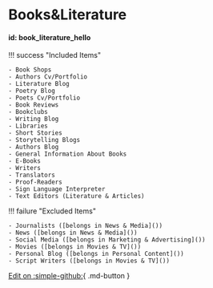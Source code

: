 # **Books&Literature**

#### id: book_literature_hello

!!! success "Included Items"

    - Book Shops
    - Authors Cv/Portfolio
    - Literature Blog
    - Poetry Blog
    - Poets Cv/Portfolio
    - Book Reviews
    - Bookclubs
    - Writing Blog
    - Libraries
    - Short Stories
    - Storytelling Blogs
    - Authors Blog
    - General Information About Books
    - E-Books
    - Writers
    - Translators
    - Proof-Readers
    - Sign Language Interpreter
    - Text Editors (Literature & Articles)

!!! failure "Excluded Items"

    - Journalists ([belongs in News & Media]())
    - News ([belongs in News & Media]())
    - Social Media ([belongs in Marketing & Advertising]())
    - Movies ([belongs in Movies & TV]())
    - Personal Blog ([belongs in Personal Content]())
    - Script Writers ([belongs in Movies & TV]())

[Edit on :simple-github:](https://github.com/SergeyShytikov/taxonomy-demo/blob/master/docs/Art%26Entertainment/books_and_literature.md){ .md-button }
